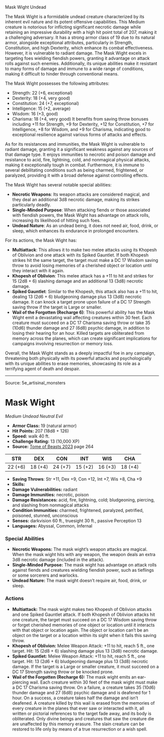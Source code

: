 <MonsterName/>Mask Wight</MonsterName>
<CreatureType/>Undead</CreatureType>

<summary>The Mask Wight is a formidable undead creature characterized by its inherent evil nature and its potent offensive capabilities. This Medium creature is notorious for inflicting significant necrotic damage while retaining an impressive durability with a high hit point total of 207, making it a challenging adversary. It has a strong armor class of 19 due to its natural armor, alongside exceptional attributes, particularly in Strength, Constitution, and high Dexterity, which enhance its combat effectiveness. However, it is vulnerable to radiant damage. The Mask Wight excels in targeting foes wielding fiendish powers, granting it advantage on attack rolls against such enemies. Additionally, its unique abilities make it resistant to many forms of damage and immune to a wide range of conditions, making it difficult to hinder through conventional means. </summary>

<detail>

The Mask Wight possesses the following attributes: 
- Strength: 22 (+6, exceptional) 
- Dexterity: 18 (+4, very good) 
- Constitution: 24 (+7, exceptional) 
- Intelligence: 15 (+2, average) 
- Wisdom: 16 (+3, good) 
- Charisma: 18 (+4, very good) 
It benefits from saving throw bonuses including +11 for Strength, +9 for Dexterity, +12 for Constitution, +7 for Intelligence, +8 for Wisdom, and +9 for Charisma, indicating good to exceptional resilience against various forms of attacks and effects.

As for its resistances and immunities, the Mask Wight is vulnerable to radiant damage, granting it a significant weakness against any sources of that damage type. It enjoys immunities to necrotic and poison damage and resistance to acid, fire, lightning, cold, and nonmagical physical attacks, making it exceptionally tough in combat. Furthermore, it is immune to several debilitating conditions such as being charmed, frightened, or paralyzed, providing it with a broad defense against controlling effects.

The Mask Wight has several notable special abilities: 
- **Necrotic Weapons**: Its weapon attacks are considered magical, and they deal an additional 3d8 necrotic damage, making its strikes particularly deadly.
- **Single-Minded Purpose**: When attacking fiends or those associated with fiendish powers, the Mask Wight has advantage on attack rolls, increasing its likelihood of hitting such foes.
- **Undead Nature**: As an undead being, it does not need air, food, drink, or sleep, which enhances its endurance in prolonged encounters.

For its actions, the Mask Wight has:
- **Multiattack**: This allows it to make two melee attacks using its Khopesh of Oblivion and one attack with its Spiked Gauntlet. If both Khopesh strikes hit the same target, the target must make a DC 17 Wisdom saving throw to avoid losing memories of a cherished object or location until they interact with it again.
- **Khopesh of Oblivion**: This melee attack has a +11 to hit and strikes for 15 (2d8 + 6) slashing damage and an additional 13 (3d8) necrotic damage.
- **Spiked Gauntlet**: Similar to the Khopesh, this attack also has a +11 to hit, dealing 13 (2d6 + 6) bludgeoning damage plus 13 (3d8) necrotic damage. It can knock a target prone upon failure of a DC 17 Strength saving throw if the target is Large or smaller.
- **Wail of the Forgotten (Recharge 6)**: This powerful ability has the Mask Wight emit a devastating wail affecting creatures within 30 feet. Each creature must succeed on a DC 17 Charisma saving throw or take 35 (10d6) thunder damage and 27 (6d8) psychic damage, in addition to losing their hearing for an hour. Killed targets are obliterated from memory across the planes, which can create significant implications for campaigns involving resurrection or memory loss.

Overall, the Mask Wight stands as a deeply impactful foe in any campaign, threatening both physically with its powerful attacks and psychologically with its unique abilities to erase memories, showcasing its role as a terrifying agent of death and despair.</detail>



---

Source: 5e_artisinal_monsters

# Mask Wight

*Medium* *Undead* *Neutral Evil*

- **Armor Class:** 19 (natural armor)
- **Hit Points:** 207 (18d8 + 126)
- **Speed:** walk 40 ft.
- **Challenge Rating:** 13 (10,000 XP)
- **Source:** [Tome of Beasts 2023](https://koboldpress.com/kpstore/product/tome-of-beasts-1-2023-edition/) page 264

| STR | DEX | CON | INT | WIS | CHA |
| --- | --- | --- | --- | --- | --- |
| 22 (+6) | 18 (+4) | 24 (+7) | 15 (+2) | 16 (+3) | 18 (+4) |

- **Saving Throws**: Str +11, Dex +9, Con +12, Int +7, Wis +8, Cha +9
- **Skills:** 
- **Damage Vulnerabilities:** radiant
- **Damage Immunities:** necrotic, poison
- **Damage Resistances:** acid, fire, lightning, cold; bludgeoning, piercing, and slashing from nonmagical attacks
- **Condition Immunities:** charmed, frightened, paralyzed, petrified, poisoned, stunned, unconscious
- **Senses:** darkvision 60 ft., truesight 30 ft., passive Perception 13
- **Languages:** Abyssal, Common, Infernal

### Special Abilities

- **Necrotic Weapons:** The mask wight’s weapon attacks are magical. When the mask wight hits with any weapon, the weapon deals an extra 3d8 necrotic damage (included in the attack).
- **Single-Minded Purpose:** The mask wight has advantage on attack rolls against fiends and creatures wielding fiendish power, such as tieflings or some sorcerers and warlocks.
- **Undead Nature:** The mask wight doesn’t require air, food, drink, or sleep.

### Actions

- **Multiattack:** The mask wight makes two Khopesh of Oblivion attacks and one Spiked Gauntlet attack. If both Khopesh of Oblivion attacks hit one creature, the target must succeed on a DC 17 Wisdom saving throw or forget cherished memories of one object or location until it interacts with that object or location again. The object or location can’t be an object on the target or a location within its sight when it fails this saving throw.
- **Khopesh of Oblivion:** Melee Weapon Attack: +11 to hit, reach 5 ft., one target. Hit: 15 (2d8 + 6) slashing damage plus 13 (3d8) necrotic damage.
- **Spiked Gauntlet:** Melee Weapon Attack: +11 to hit, reach 5 ft., one target. Hit: 13 (2d6 + 6) bludgeoning damage plus 13 (3d8) necrotic damage. If the target is a Large or smaller creature, it must succeed on a DC 17 Strength saving throw or be knocked prone.
- **Wail of the Forgotten (Recharge 6):** The mask wight emits an ear-piercing wail. Each creature within 30 feet of the mask wight must make a DC 17 Charisma saving throw. On a failure, a creature takes 35 (10d6) thunder damage and 27 (6d8) psychic damage and is deafened for 1 hour. On a success, a creature takes half the damage and isn’t deafened. A creature killed by this wail is erased from the memories of every creature in the planes that ever saw or interacted with it, all written or pictorial references to the target fade away, and its body is obliterated. Only divine beings and creatures that saw the creature die are unaffected by this memory erasure. The slain creature can be restored to life only by means of a true resurrection or a wish spell.


